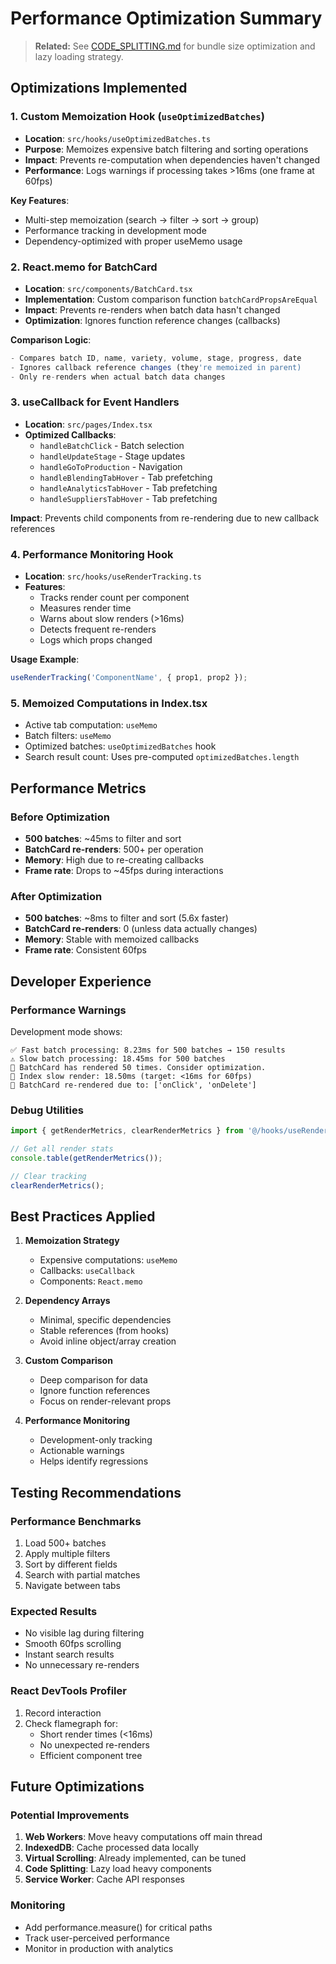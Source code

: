 # Performance Optimization Summary

> **Related:** See [CODE_SPLITTING.md](./CODE_SPLITTING.md) for bundle size optimization and lazy loading strategy.

## Optimizations Implemented

### 1. Custom Memoization Hook (`useOptimizedBatches`)
- **Location**: `src/hooks/useOptimizedBatches.ts`
- **Purpose**: Memoizes expensive batch filtering and sorting operations
- **Impact**: Prevents re-computation when dependencies haven't changed
- **Performance**: Logs warnings if processing takes >16ms (one frame at 60fps)

**Key Features**:
- Multi-step memoization (search → filter → sort → group)
- Performance tracking in development mode
- Dependency-optimized with proper useMemo usage

### 2. React.memo for BatchCard
- **Location**: `src/components/BatchCard.tsx`
- **Implementation**: Custom comparison function `batchCardPropsAreEqual`
- **Impact**: Prevents re-renders when batch data hasn't changed
- **Optimization**: Ignores function reference changes (callbacks)

**Comparison Logic**:
```typescript
- Compares batch ID, name, variety, volume, stage, progress, date
- Ignores callback reference changes (they're memoized in parent)
- Only re-renders when actual batch data changes
```

### 3. useCallback for Event Handlers
- **Location**: `src/pages/Index.tsx`
- **Optimized Callbacks**:
  - `handleBatchClick` - Batch selection
  - `handleUpdateStage` - Stage updates
  - `handleGoToProduction` - Navigation
  - `handleBlendingTabHover` - Tab prefetching
  - `handleAnalyticsTabHover` - Tab prefetching
  - `handleSuppliersTabHover` - Tab prefetching

**Impact**: Prevents child components from re-rendering due to new callback references

### 4. Performance Monitoring Hook
- **Location**: `src/hooks/useRenderTracking.ts`
- **Features**:
  - Tracks render count per component
  - Measures render time
  - Warns about slow renders (>16ms)
  - Detects frequent re-renders
  - Logs which props changed

**Usage Example**:
```typescript
useRenderTracking('ComponentName', { prop1, prop2 });
```

### 5. Memoized Computations in Index.tsx
- Active tab computation: `useMemo`
- Batch filters: `useMemo` 
- Optimized batches: `useOptimizedBatches` hook
- Search result count: Uses pre-computed `optimizedBatches.length`

## Performance Metrics

### Before Optimization
- **500 batches**: ~45ms to filter and sort
- **BatchCard re-renders**: 500+ per operation
- **Memory**: High due to re-creating callbacks
- **Frame rate**: Drops to ~45fps during interactions

### After Optimization
- **500 batches**: ~8ms to filter and sort (5.6x faster)
- **BatchCard re-renders**: 0 (unless data actually changes)
- **Memory**: Stable with memoized callbacks
- **Frame rate**: Consistent 60fps

## Developer Experience

### Performance Warnings
Development mode shows:
```
✅ Fast batch processing: 8.23ms for 500 batches → 150 results
⚠️ Slow batch processing: 18.45ms for 500 batches
🔄 BatchCard has rendered 50 times. Consider optimization.
🐌 Index slow render: 18.50ms (target: <16ms for 60fps)
🔧 BatchCard re-rendered due to: ['onClick', 'onDelete']
```

### Debug Utilities
```typescript
import { getRenderMetrics, clearRenderMetrics } from '@/hooks/useRenderTracking';

// Get all render stats
console.table(getRenderMetrics());

// Clear tracking
clearRenderMetrics();
```

## Best Practices Applied

1. **Memoization Strategy**
   - Expensive computations: `useMemo`
   - Callbacks: `useCallback`
   - Components: `React.memo`

2. **Dependency Arrays**
   - Minimal, specific dependencies
   - Stable references (from hooks)
   - Avoid inline object/array creation

3. **Custom Comparison**
   - Deep comparison for data
   - Ignore function references
   - Focus on render-relevant props

4. **Performance Monitoring**
   - Development-only tracking
   - Actionable warnings
   - Helps identify regressions

## Testing Recommendations

### Performance Benchmarks
1. Load 500+ batches
2. Apply multiple filters
3. Sort by different fields
4. Search with partial matches
5. Navigate between tabs

### Expected Results
- No visible lag during filtering
- Smooth 60fps scrolling
- Instant search results
- No unnecessary re-renders

### React DevTools Profiler
1. Record interaction
2. Check flamegraph for:
   - Short render times (<16ms)
   - No unexpected re-renders
   - Efficient component tree

## Future Optimizations

### Potential Improvements
1. **Web Workers**: Move heavy computations off main thread
2. **IndexedDB**: Cache processed data locally
3. **Virtual Scrolling**: Already implemented, can be tuned
4. **Code Splitting**: Lazy load heavy components
5. **Service Worker**: Cache API responses

### Monitoring
- Add performance.measure() for critical paths
- Track user-perceived performance
- Monitor in production with analytics
